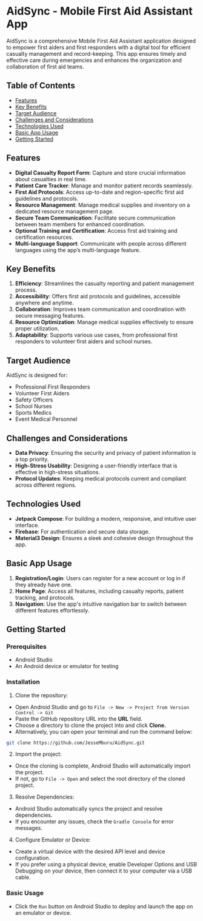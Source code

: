 # AidSync - Mobile First Aid Assistant App

AidSync is a comprehensive Mobile First Aid Assistant application designed to empower first aiders and first responders with a digital tool for efficient casualty management and record-keeping. This app ensures timely and effective care during emergencies and enhances the organization and collaboration of first aid teams.

## Table of Contents
- [Features](#features)
- [Key Benefits](#key-benefits)
- [Target Audience](#target-audience)
- [Challenges and Considerations](#challenges-and-considerations)
- [Technologies Used](#challenges-and-considerations)
- [Basic App Usage](#basic-app-usage)
- [Getting Started](#getting-started)

## Features

- **Digital Casualty Report Form**: Capture and store crucial information about casualties in real time.
- **Patient Care Tracker**: Manage and monitor patient records seamlessly.
- **First Aid Protocols**: Access up-to-date and region-specific first aid guidelines and protocols.
- **Resource Management**: Manage medical supplies and inventory on a dedicated resource management page.
- **Secure Team Communication**: Facilitate secure communication between team members for enhanced coordination.
- **Optional Training and Certification**: Access first aid training and certification resources.
- **Multi-language Support**: Communicate with people across different languages using the app’s multi-language feature.

## Key Benefits

1. **Efficiency**: Streamlines the casualty reporting and patient management process.
2. **Accessibility**: Offers first aid protocols and guidelines, accessible anywhere and anytime.
3. **Collaboration**: Improves team communication and coordination with secure messaging features.
4. **Resource Optimization**: Manage medical supplies effectively to ensure proper utilization.
5. **Adaptability**: Supports various use cases, from professional first responders to volunteer first aiders and school nurses.

## Target Audience

AidSync is designed for:
- Professional First Responders
- Volunteer First Aiders
- Safety Officers
- School Nurses
- Sports Medics
- Event Medical Personnel

## Challenges and Considerations

- **Data Privacy**: Ensuring the security and privacy of patient information is a top priority.
- **High-Stress Usability**: Designing a user-friendly interface that is effective in high-stress situations.
- **Protocol Updates**: Keeping medical protocols current and compliant across different regions.

## Technologies Used

- **Jetpack Compose**: For building a modern, responsive, and intuitive user interface.
- **Firebase**: For authentication and secure data storage.
- **Material3 Design**: Ensures a sleek and cohesive design throughout the app.

## Basic App Usage

1. **Registration/Login**: Users can register for a new account or log in if they already have one.
2. **Home Page**: Access all features, including casualty reports, patient tracking, and protocols.
3. **Navigation**: Use the app's intuitive navigation bar to switch between different features effortlessly.

## Getting Started

### Prerequisites
- Android Studio
- An Android device or emulator for testing

### Installation
1. Clone the repository:
- Open Android Studio and go to `File -> New -> Project from Version Control -> Git`
- Paste the GitHub repository URL into the **URL** field.
- Choose a directory to clone the project into and click **Clone.**
- Alternatively, you can open your terminal and run the command below:
```bash
git clone https://github.com/JesseMburu/AidSync.git
```

2. Import the project:
- Once the cloning is complete, Android Studio will automatically import the project.
- If not, go to `File -> Open` and select the root directory of the cloned project.

3. Resolve Dependencies:
- Android Studio automatically syncs the project and resolve dependencies.
- If you encounter any issues, check the `Gradle Console` for error messages.

4. Configure Emulator or Device:
- Create a virtual device with the desired API level and device configuration.
- If you prefer using a physical device, enable Developer Options and USB Debugging on your device, then connect it to your computer via a USB cable.

### Basic Usage
- Click the `Run` button on Android Studio to deploy and launch the app on an emulator or device.
